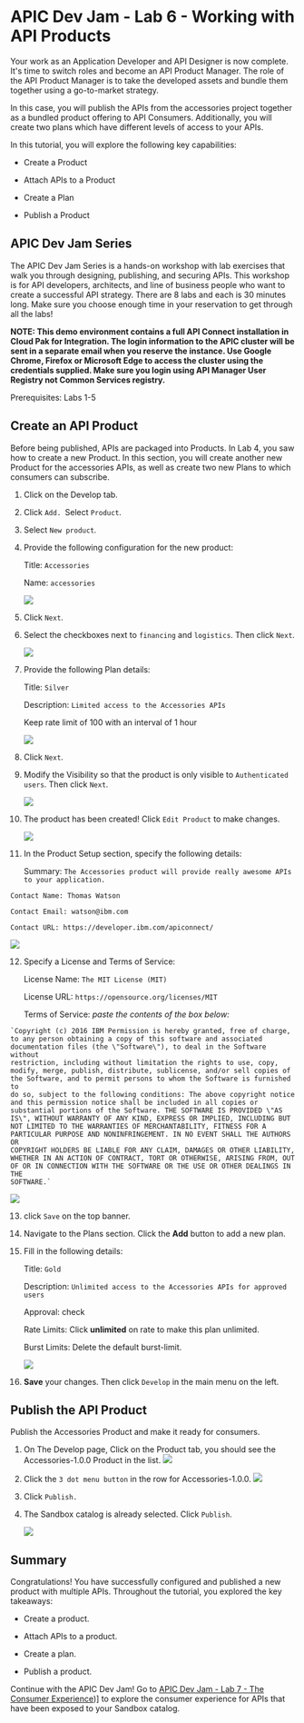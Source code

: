 # APIC Dev Jam - Lab 6 - Working with API Products #

Your work as an Application Developer and API Designer is now complete.
It's time to switch roles and become an API Product Manager. The role
of the API Product Manager is to take the developed assets and bundle
them together using a go-to-market strategy.

In this case, you will publish the APIs from the accessories project
together as a bundled product offering to API Consumers. Additionally,
you will create two plans which have different levels of access to your
APIs.

In this tutorial, you will explore the following key capabilities:

-   Create a Product

-   Attach APIs to a Product

-   Create a Plan

-   Publish a Product

## APIC Dev Jam Series

The APIC Dev Jam Series is a hands-on workshop with lab exercises that
walk you through designing, publishing, and securing APIs. This workshop
is for API developers, architects, and line of business people who want
to create a successful API strategy. There are 8 labs and each is 30
minutes long. Make sure you choose enough time in your reservation to
get through all the labs!

**NOTE: This demo environment contains a
full API Connect installation in Cloud Pak for Integration. The login
information to the APIC cluster will be sent in a separate email when
you reserve the instance. Use Google Chrome, Firefox or Microsoft Edge
to access the cluster using the credentials supplied. Make sure you
login using API Manager User Registry not Common Services
registry.**

Prerequisites: Labs 1-5

## Create an API Product

Before being published, APIs are packaged into Products. In Lab 4, you
saw how to create a new Product. In this section, you will create
another new Product for the accessories APIs, as well as create two new
Plans to which consumers can subscribe.

1.  Click on the Develop tab.

2.  Click `Add. `Select `Product`.

3.  Select `New product`*.*

4.  Provide the following configuration for the new product:

    Title: `Accessories`

    Name: `accessories`

    ![](images/tutorial_html_8a48fefa2dfaf506.png)

5.  Click `Next`.

6.  Select the checkboxes next
    to `financing` and `logistics`.
    Then
    click `Next`.

    ![](images/tutorial_html_b454495554d463d4.png)

7.  Provide the following Plan details:

    Title: `Silver`

    Description: `Limited access to the Accessories APIs`

    Keep rate limit of 100 with an interval of 1 hour

    ![](images/1-7.png)

8.  Click `Next`.

9.  Modify the Visibility so that the product is only visible
    to `Authenticated
    users`.
    Then
    click `Next`.

    ![](images/tutorial_html_21d7e02a18ac77eb.png)

10. The product has been created! Click `Edit
    Product` to
    make changes.

    ![](images/tutorial_html_76be1bfa7168087f.png)

11. In the Product Setup section, specify the following details:

    Summary: `The Accessories product will provide really awesome APIs to your application.`

```
Contact Name: Thomas Watson

Contact Email: watson@ibm.com

Contact URL: https://developer.ibm.com/apiconnect/

```
 ![](images/1-11.png)

12. Specify a License and Terms of Service:

    License Name: `The MIT License (MIT)`

    License
    URL: `https://opensource.org/licenses/MIT`

    Terms of Service: *paste the contents of the box below:*
```
`Copyright (c) 2016 IBM Permission is hereby granted, free of charge,
to any person obtaining a copy of this software and associated
documentation files (the \"Software\"), to deal in the Software without
restriction, including without limitation the rights to use, copy,
modify, merge, publish, distribute, sublicense, and/or sell copies of
the Software, and to permit persons to whom the Software is furnished to
do so, subject to the following conditions: The above copyright notice
and this permission notice shall be included in all copies or
substantial portions of the Software. THE SOFTWARE IS PROVIDED \"AS
IS\", WITHOUT WARRANTY OF ANY KIND, EXPRESS OR IMPLIED, INCLUDING BUT
NOT LIMITED TO THE WARRANTIES OF MERCHANTABILITY, FITNESS FOR A
PARTICULAR PURPOSE AND NONINFRINGEMENT. IN NO EVENT SHALL THE AUTHORS OR
COPYRIGHT HOLDERS BE LIABLE FOR ANY CLAIM, DAMAGES OR OTHER LIABILITY,
WHETHER IN AN ACTION OF CONTRACT, TORT OR OTHERWISE, ARISING FROM, OUT
OF OR IN CONNECTION WITH THE SOFTWARE OR THE USE OR OTHER DEALINGS IN
THE
SOFTWARE.`
```
![](images/1-12.png)

13. click `Save` on the top banner.

14. Navigate to the Plans section. Click the **Add** button to add a new
    plan.

15. Fill in the following details:

    Title: `Gold`

    Description: `Unlimited access to the Accessories APIs for approved
    users`

    Approval: check

    Rate Limits: Click **unlimited** on rate to make this plan unlimited.

    Burst Limits: Delete the default burst-limit.

    ![](images/tutorial_html_bee42885833ec65a.png)

16. **Save** your changes. Then
    click `Develop` in
    the main menu on the left.

## Publish the API Product

Publish the Accessories Product and make it ready for consumers.

1.  On The Develop page, Click on the Product tab, you should see the Accessories-1.0.0 Product in
    the list.  ![](images/tutorial_html_89ab455eda83363d.png)

2.  Click the `3 dot menu
    button` in
    the row for
    Accessories-1.0.0.  ![](images/tutorial_html_db68536832d13fed.png)

3.  Click `Publish.`

4.  The Sandbox catalog is already selected.
    Click `Publish`.

    ![](images/p-4.png)

## Summary

Congratulations! You have successfully configured and published a new
product with multiple APIs. Throughout the tutorial, you explored the
key takeaways:

-   Create a product.

-   Attach APIs to a product.

-   Create a plan.

-   Publish a product.

Continue with the APIC Dev Jam! Go
to [APIC Dev Jam - Lab 7 - The Consumer Experience](../Lab7))] to
explore the consumer experience for APIs that have been exposed to your Sandbox catalog.
